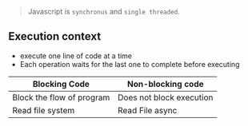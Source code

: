 > Javascript is `synchronus` and `single threaded`.

## Execution context
- execute one line of code at a time
- Each operation waits for the last one to complete before executing

|Blocking Code| Non-blocking code|
|-|-|
|Block the flow of program| Does not block execution|
|Read file system| Read File async|